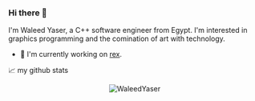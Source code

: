 ### Hi there 👋

<!--
**WaleedYaser/WaleedYaser** is a ✨ _special_ ✨ repository because its `README.md` (this file) appears on your GitHub profile.

Here are some ideas to get you started:

- 🔭 I’m currently working on ...
- 🌱 I’m currently learning ...
- 👯 I’m looking to collaborate on ...
- 🤔 I’m looking for help with ...
- 💬 Ask me about ...
- 📫 How to reach me: ...
- 😄 Pronouns: ...
- ⚡ Fun fact: ...
-->

I'm Waleed Yaser, a C++ software engineer from Egypt. I'm interested in graphics programming and the comination of art with technology.

- 🔭 I'm currently working on [rex](https://github.com/WaleedYaser/rex).

📈 my github stats

<p align="center"> <img src="https://github-readme-stats.vercel.app/api?username=WaleedYaser&show_icons=true&theme=gotham" alt="WaleedYaser" />
